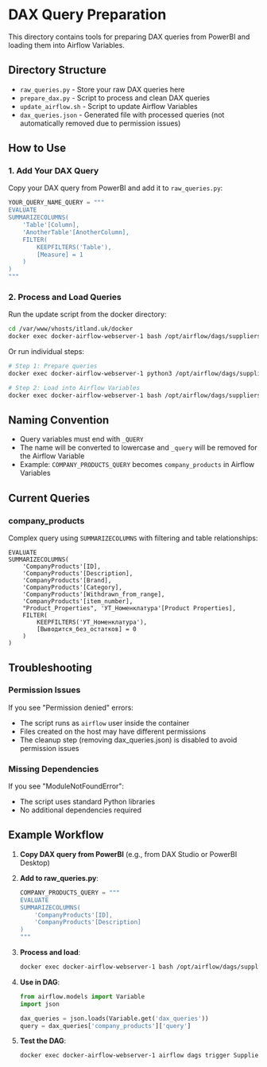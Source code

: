 # DAX Query Preparation

This directory contains tools for preparing DAX queries from PowerBI and loading them into Airflow Variables.

## Directory Structure

- `raw_queries.py` - Store your raw DAX queries here
- `prepare_dax.py` - Script to process and clean DAX queries
- `update_airflow.sh` - Script to update Airflow Variables
- `dax_queries.json` - Generated file with processed queries (not automatically removed due to permission issues)

## How to Use

### 1. Add Your DAX Query

Copy your DAX query from PowerBI and add it to `raw_queries.py`:

```python
YOUR_QUERY_NAME_QUERY = """
EVALUATE
SUMMARIZECOLUMNS(
    'Table'[Column],
    'AnotherTable'[AnotherColumn],
    FILTER(
        KEEPFILTERS('Table'),
        [Measure] = 1
    )
)
"""
```

### 2. Process and Load Queries

Run the update script from the docker directory:

```bash
cd /var/www/vhosts/itland.uk/docker
docker exec docker-airflow-webserver-1 bash /opt/airflow/dags/suppliers_etl/dax_prepare/update_airflow.sh
```

Or run individual steps:

```bash
# Step 1: Prepare queries
docker exec docker-airflow-webserver-1 python3 /opt/airflow/dags/suppliers_etl/dax_prepare/prepare_dax.py

# Step 2: Load into Airflow Variables
docker exec docker-airflow-webserver-1 bash /opt/airflow/dags/suppliers_etl/dax_prepare/update_airflow.sh
```

## Naming Convention

- Query variables must end with `_QUERY`
- The name will be converted to lowercase and `_query` will be removed for the Airflow Variable
- Example: `COMPANY_PRODUCTS_QUERY` becomes `company_products` in Airflow Variables

## Current Queries

### company_products
Complex query using `SUMMARIZECOLUMNS` with filtering and table relationships:

```dax
EVALUATE
SUMMARIZECOLUMNS(
    'CompanyProducts'[ID],
    'CompanyProducts'[Description],
    'CompanyProducts'[Brand],
    'CompanyProducts'[Category],
    'CompanyProducts'[Withdrawn_from_range],
    'CompanyProducts'[item_number],
    "Product_Properties", 'УТ_Номенклатура'[Product Properties],
    FILTER(
        KEEPFILTERS('УТ_Номенклатура'),
        [Выводится_без_остатков] = 0
    )
)
```

## Troubleshooting

### Permission Issues
If you see "Permission denied" errors:
- The script runs as `airflow` user inside the container
- Files created on the host may have different permissions
- The cleanup step (removing dax_queries.json) is disabled to avoid permission issues

### Missing Dependencies
If you see "ModuleNotFoundError":
- The script uses standard Python libraries
- No additional dependencies required

## Example Workflow

1. **Copy DAX query from PowerBI** (e.g., from DAX Studio or PowerBI Desktop)

2. **Add to raw_queries.py**:
   ```python
   COMPANY_PRODUCTS_QUERY = """
   EVALUATE
   SUMMARIZECOLUMNS(
       'CompanyProducts'[ID],
       'CompanyProducts'[Description]
   )
   """
   ```

3. **Process and load**:
   ```bash
   docker exec docker-airflow-webserver-1 bash /opt/airflow/dags/suppliers_etl/dax_prepare/update_airflow.sh
   ```

4. **Use in DAG**:
   ```python
   from airflow.models import Variable
   import json
   
   dax_queries = json.loads(Variable.get('dax_queries'))
   query = dax_queries['company_products']['query']
   ```

5. **Test the DAG**:
   ```bash
   docker exec docker-airflow-webserver-1 airflow dags trigger SuppliersETL
   ``` 